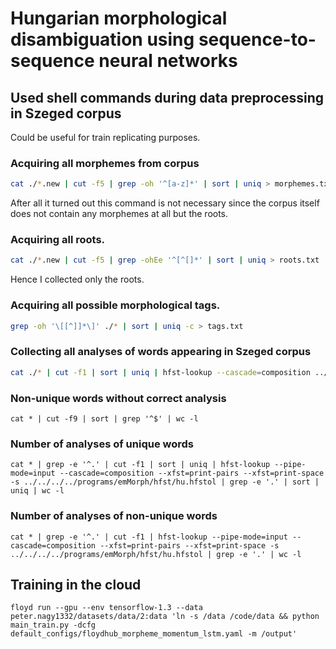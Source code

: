 # Hungarian morphological disambiguation using sequence-to-sequence neural networks

## Used shell commands during data preprocessing in Szeged corpus
Could be useful for train replicating purposes.

### Acquiring all morphemes from corpus
```bash
cat ./*.new | cut -f5 | grep -oh '^[a-z]*' | sort | uniq > morphemes.txt
```
After all it turned out this command is not necessary since the corpus itself
does not contain any morphemes at all but the roots.

### Acquiring all roots.
```bash
cat ./*.new | cut -f5 | grep -ohEe '^[^[]*' | sort | uniq > roots.txt
```
Hence I collected only the roots.

### Acquiring all possible morphological tags.
```bash
grep -oh '\[[^]]*\]' ./* | sort | uniq -c > tags.txt
```

### Collecting all analyses of words appearing in Szeged corpus
```bash
cat ./* | cut -f1 | sort | uniq | hfst-lookup --cascade=composition ../../emMorph/hfst/hu.hfstol -s | grep . | cut -f1,2 > ../analyses.txt
```

### Non-unique words without correct analysis
```
cat * | cut -f9 | sort | grep '^$' | wc -l
```

### Number of analyses of unique words
```
cat * | grep -e '^.' | cut -f1 | sort | uniq | hfst-lookup --pipe-mode=input --cascade=composition --xfst=print-pairs --xfst=print-space -s ../../../../programs/emMorph/hfst/hu.hfstol | grep -e '.' | sort | uniq | wc -l
```

### Number of analyses of non-unique words
```
cat * | grep -e '^.' | cut -f1 | hfst-lookup --pipe-mode=input --cascade=composition --xfst=print-pairs --xfst=print-space -s ../../../../programs/emMorph/hfst/hu.hfstol | grep -e '.' | wc -l
```

## Training in the cloud
``
floyd run --gpu --env tensorflow-1.3 --data peter.nagy1332/datasets/data/2:data 'ln -s /data /code/data && python main_train.py -dcfg default_configs/floydhub_morpheme_momentum_lstm.yaml -m /output'
``